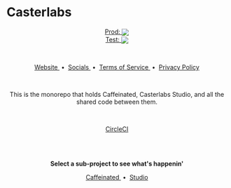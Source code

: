 # Casterlabs

<p align="center">
    <a href="https://circleci.com/gh/Casterlabs/Casterlabs/tree/production">
        Prod: <img style="vertical-align: middle;" src="https://circleci.com/gh/Casterlabs/Casterlabs/tree/production.svg?style=shield" />
    </a>
    <br />
    <a href="https://circleci.com/gh/Casterlabs/Casterlabs/tree/test">
        Test: <img style="vertical-align: middle;" src="https://circleci.com/gh/Casterlabs/Casterlabs/tree/test.svg?style=shield" />
    </a>
</p>

<br />

<p align="center">
    <a href="https://casterlabs.co/">
        Website
    </a>
    &nbsp;&bull;&nbsp;
    <a href="https://casterlabs.co/socials">
        Socials
    </a>
    &nbsp;&bull;&nbsp;
    <a href="https://casterlabs.co/terms-of-service">
        Terms of Service
    </a>
    &nbsp;&bull;&nbsp;
    <a href="https://casterlabs.co/privacy-policy">
        Privacy Policy
    </a>
</p>

<br />

<p align="center">
    This is the monorepo that holds Caffeinated, Casterlabs Studio, and all the shared code between them.
</p>

<br />

<p align="center">
    <a href="https://app.circleci.com/pipelines/github/Casterlabs/Casterlabs?filter=all&status=canceled&status=failed&status=failing&status=on_hold&status=queued&status=running&status=success">
        CircleCI
    </a>
</p>

<br />
<br />

<p align="center">
    <b>Select a sub-project to see what's happenin'</b>
</p>

<p align="center">
    <a href="/caffeinated">
        Caffeinated
    </a>
    &nbsp;&bull;&nbsp;
    <a href="/studio">
        Studio
    </a>
</p>
